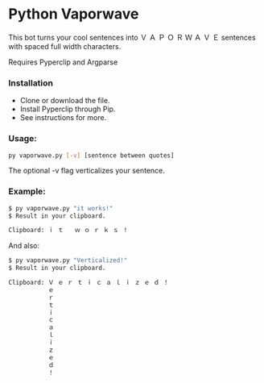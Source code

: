 # Python Vaporwave

This bot turns your cool sentences into Ｖ Ａ Ｐ Ｏ Ｒ Ｗ Ａ Ｖ Ｅ sentences with spaced full width characters.

Requires Pyperclip and Argparse

### Installation

 - Clone or download the file.
 - Install Pyperclip through Pip.
 - See instructions for more.

### Usage:
```sh
py vaporwave.py [-v] [sentence between quotes]
``` 
The optional -v flag verticalizes your sentence.
  
### Example:
```sh
$ py vaporwave.py "it works!"
$ Result in your clipboard.

Clipboard: ｉ ｔ   ｗ ｏ ｒ ｋ ｓ ！
```
And also:
```sh
$ py vaporwave.py "Verticalized!"
$ Result in your clipboard.

Clipboard: Ｖ ｅ ｒ ｔ ｉ ｃ ａ ｌ ｉ ｚ ｅ ｄ ！
           ｅ
           ｒ
           ｔ
           ｉ
           ｃ
           ａ
           ｌ
           ｉ
           ｚ
           ｅ
           ｄ
           ！
```

